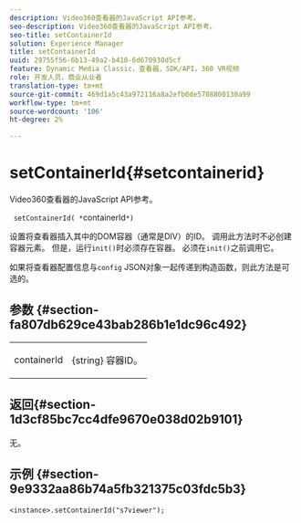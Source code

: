 ```yaml
---
description: Video360查看器的JavaScript API参考。
seo-description: Video360查看器的JavaScript API参考。
seo-title: setContainerId
solution: Experience Manager
title: setContainerId
uuid: 29755f56-6b13-49a2-b410-6d670930d5cf
feature: Dynamic Media Classic，查看器，SDK/API，360 VR视频
role: 开发人员，商业从业者
translation-type: tm+mt
source-git-commit: 469d1a5c43a972116a8a2efb0de5708800130a99
workflow-type: tm+mt
source-wordcount: '106'
ht-degree: 2%

---
```



# setContainerId{#setcontainerid}

Video360查看器的JavaScript API参考。

` setContainerId( *`containerId`*)`

设置将查看器插入其中的DOM容器（通常是DIV）的ID。 调用此方法时不必创建容器元素。 但是，运行`init()`时必须存在容器。 必须在`init()`之前调用它。

如果将查看器配置信息与`config` JSON对象一起传递到构造函数，则此方法是可选的。

## 参数 {#section-fa807db629ce43bab286b1e1dc96c492}

<table id="table_896DFF34A68A403DB93A6D597461A573"> 
 <tbody> 
  <tr> 
   <td colname="col1"> <p> <span class="codeph"> <span class="varname"> containerId  </span> </span> </p> </td> 
   <td colname="col2"> <p> <span class="codeph"> {string} </span> 容器ID。 </p> </td> 
  </tr> 
 </tbody> 
</table>

## 返回{#section-1d3cf85bc7cc4dfe9670e038d02b9101}

无。

## 示例 {#section-9e9332aa86b74a5fb321375c03fdc5b3}

```
<instance>.setContainerId("s7viewer");
```

